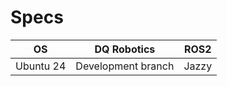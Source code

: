 # Specs

| OS | DQ Robotics | ROS2 |
| --- | ----| ---- |
| Ubuntu 24 | Development branch | Jazzy | 

